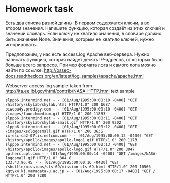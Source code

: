 # Homework task

Есть два списка разной длины. В первом содержатся ключи, а во втором значения. Напишите функцию, которая создаёт из этих ключей и значений словарь. Если ключу не хватило значения, в словаре должно быть значение None. Значения, которым не хватило ключей, нужно игнорировать.  

Предположим, у нас есть access.log Apache веб-сервера. Нужно написать функцию, которая найдет десять IP-адресов, от которых было больше всего запросов. Пример формата лога и самого лога можно найти по ссылке: http://ossec-docs.readthedocs.org/en/latest/log_samples/apache/apache.html

Webserver access log sample taken from http://ita.ee.lbl.gov/html/contrib/NASA-HTTP.html
text sample
```
slppp6.intermind.net - - [01/Aug/1995:00:00:10 -0400] "GET /history/skylab/skylab.html HTTP/1.0" 200 1687
piweba4y.prodigy.com - - [01/Aug/1995:00:00:10 -0400] "GET /images/launchmedium.gif HTTP/1.0" 200 11853
slppp6.intermind.net - - [01/Aug/1995:00:00:11 -0400] "GET /history/skylab/skylab-small.gif HTTP/1.0" 200 9202
slppp6.intermind.net - - [01/Aug/1995:00:00:12 -0400] "GET /images/ksclogosmall.gif HTTP/1.0" 200 3635
ix-esc-ca2-07.ix.netcom.com - - [01/Aug/1995:00:00:12 -0400] "GET /history/apollo/images/apollo-logo1.gif HTTP/1.0" 200 1173
slppp6.intermind.net - - [01/Aug/1995:00:00:13 -0400] "GET /history/apollo/images/apollo-logo.gif HTTP/1.0" 200 3047
uplherc.upl.com - - [01/Aug/1995:00:00:14 -0400] "GET /images/NASA-logosmall.gif HTTP/1.0" 304 0
133.43.96.45 - - [01/Aug/1995:00:00:16 -0400] "GET /shuttle/missions/sts-69/mission-sts-69.html HTTP/1.0" 200 10566
kgtyk4.kj.yamagata-u.ac.jp - - [01/Aug/1995:00:00:17 -0400] "GET / HTTP/1.0" 200 7280
```
